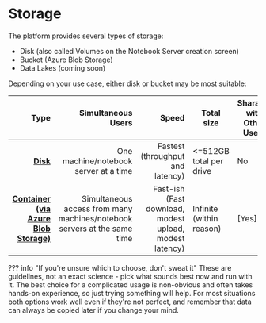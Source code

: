 # Storage

The platform provides several types of storage:

- Disk (also called Volumes on the Notebook Server creation screen)
- Bucket (Azure Blob Storage)
- Data Lakes (coming soon)

Depending on your use case, either disk or bucket may be most suitable:

|                               Type |                                                       Simultaneous Users |                                                   Speed | Total size               | Sharable with Other Users |
| ---------------------------------: | -----------------------------------------------------------------------: | ------------------------------------------------------: | ------------------------ | ------------------------- |
|               **[Disk](Disks.md)** |                                    One machine/notebook server at a time |                        Fastest (throughput and latency) | <=512GB total per drive  | No                        |
| **[Container (via Azure Blob Storage)](AzureBlobStorage.md)** | Simultaneous access from many machines/notebook servers at the same time | Fast-ish (Fast download, modest upload, modest latency) | Infinite (within reason) | [Yes]                     |

<!-- prettier-ignore -->
??? info "If you're unsure which to choose, don't sweat it"
    These are guidelines, not an exact science - pick what sounds best now and run with it.  The best choice for a complicated usage is non-obvious and often takes hands-on experience, so just trying something will help.  For most situations both options work well even if they're not perfect, and remember that data can always be copied later if you change your mind.
